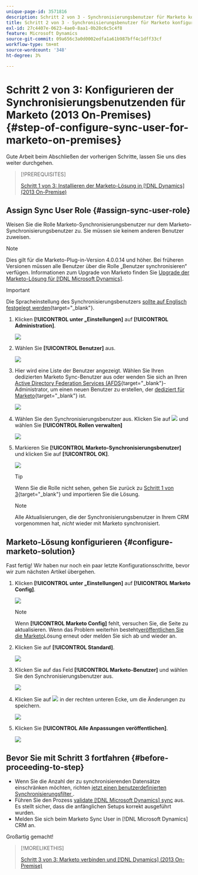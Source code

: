 ```yaml
---
unique-page-id: 3571816
description: Schritt 2 von 3 - Synchronisierungsbenutzer für Marketo konfigurieren (2013 On-Premise) - Marketo-Dokumente - Produktdokumentation
title: Schritt 2 von 3 - Synchronisierungsbenutzer für Marketo konfigurieren (2013 On-Premise)
exl-id: 27c4407e-0623-4ae0-8aa1-0b28c6c5c4f8
feature: Microsoft Dynamics
source-git-commit: 09a656c3a0d0002edfa1a61b987bff4c1dff33cf
workflow-type: tm+mt
source-wordcount: '348'
ht-degree: 3%

---
```


# Schritt 2 von 3: Konfigurieren der Synchronisierungsbenutzenden für Marketo (2013 On-Premises) {#step-of-configure-sync-user-for-marketo-on-premises}

Gute Arbeit beim Abschließen der vorherigen Schritte, lassen Sie uns dies weiter durchgehen.

>[!PREREQUISITES]
>
>[Schritt 1 von 3: Installieren der Marketo-Lösung in  [!DNL Dynamics] (2013 On-Premise)](/help/marketo/product-docs/crm-sync/microsoft-dynamics-sync/sync-setup/connecting-to-legacy-versions/step-1-of-3-install-2013.md)

## Assign Sync User Role {#assign-sync-user-role}

Weisen Sie die Rolle Marketo-Synchronisierungsbenutzer nur dem Marketo-Synchronisierungsbenutzer zu. Sie müssen sie keinem anderen Benutzer zuweisen.

>[!NOTE]
>
>Dies gilt für die Marketo-Plug-in-Version 4.0.0.14 und höher. Bei früheren Versionen müssen alle Benutzer über die Rolle „Benutzer synchronisieren“ verfügen. Informationen zum Upgrade von Marketo finden Sie [Upgrade der Marketo-Lösung für [!DNL Microsoft Dynamics]](/help/marketo/product-docs/crm-sync/microsoft-dynamics-sync/sync-setup/update-the-marketo-solution-for-microsoft-dynamics.md).

>[!IMPORTANT]
>
>Die Spracheinstellung des Synchronisierungsbenutzers [sollte auf Englisch festgelegt werden](https://learn.microsoft.com/en-us/power-platform/admin/enable-languages){target="_blank"}.

1. Klicken **[!UICONTROL unter „Einstellungen]** auf **[!UICONTROL Administration]**.

   ![](assets/image2014-12-11-11-3a13-3a19.png)

1. Wählen Sie **[!UICONTROL Benutzer]** aus.

   ![](assets/image2014-12-11-11-3a13-3a29.png)

1. Hier wird eine Liste der Benutzer angezeigt. Wählen Sie Ihren dedizierten Marketo Sync-Benutzer aus oder wenden Sie sich an Ihren [Active Directory Federation Services (AFDS](https://msdn.microsoft.com/en-us/library/bb897402.aspx){target="_blank"}-Administrator, um einen neuen Benutzer zu erstellen, der [dediziert für Marketo](https://blogs.technet.com/b/askpfeplat/archive/2014/04/21/introduction-to-active-directory-federation-services-ad-fs-alternateloginid-feature.aspx){target="_blank"} ist.

   ![](assets/image2015-3-26-10-3a39-3a35.png)

1. Wählen Sie den Synchronisierungsbenutzer aus. Klicken Sie auf ![](assets/image2015-3-26-11-3a16-3a22.png) und wählen Sie **[!UICONTROL Rollen verwalten]**

   ![](assets/image2015-3-26-11-3a18-3a6.png)

1. Markieren Sie **[!UICONTROL Marketo-Synchronisierungsbenutzer]** und klicken Sie auf **[!UICONTROL OK]**.

   ![](assets/image2014-12-11-11-3a14-3a52.png)

   >[!TIP]
   >
   >Wenn Sie die Rolle nicht sehen, gehen Sie zurück zu [Schritt 1 von 3](/help/marketo/product-docs/crm-sync/microsoft-dynamics-sync/sync-setup/connecting-to-legacy-versions/step-1-of-3-install-2013.md){target="_blank"} und importieren Sie die Lösung.

   >[!NOTE]
   >
   >Alle Aktualisierungen, die der Synchronisierungsbenutzer in Ihrem CRM vorgenommen hat, _nicht_ wieder mit Marketo synchronisiert.

## Marketo-Lösung konfigurieren {#configure-marketo-solution}

Fast fertig! Wir haben nur noch ein paar letzte Konfigurationsschritte, bevor wir zum nächsten Artikel übergehen.

1. Klicken **[!UICONTROL unter „Einstellungen]** auf **[!UICONTROL Marketo Config]**.

   ![](assets/image2014-12-11-11-3a15-3a1.png)

   >[!NOTE]
   >
   >Wenn **[!UICONTROL Marketo Config]** fehlt, versuchen Sie, die Seite zu aktualisieren. Wenn das Problem weiterhin besteht[&#x200B; veröffentlichen Sie die Marketo](/help/marketo/product-docs/crm-sync/microsoft-dynamics-sync/sync-setup/connecting-to-legacy-versions/step-1-of-3-install-2013.md)Lösung erneut oder melden Sie sich ab und wieder an.

1. Klicken Sie auf **[!UICONTROL Standard]**.

   ![](assets/image2015-3-26-11-3a30-3a20.png)

1. Klicken Sie auf das Feld **[!UICONTROL Marketo-Benutzer]** und wählen Sie den Synchronisierungsbenutzer aus.

   ![](assets/image2015-3-26-11-3a29-3a13.png)

1. Klicken Sie auf ![](assets/image2015-3-13-15-3a10-3a11.png) in der rechten unteren Ecke, um die Änderungen zu speichern.

   ![](assets/image2014-12-11-11-3a15-3a32.png)

1. Klicken Sie **[!UICONTROL Alle Anpassungen veröffentlichen]**.

   ![](assets/publish-all-customizations1.png)

## Bevor Sie mit Schritt 3 fortfahren {#before-proceeding-to-step}

* Wenn Sie die Anzahl der zu synchronisierenden Datensätze einschränken möchten, richten [&#x200B; jetzt einen benutzerdefinierten Synchronisierungsfilter &#x200B;](/help/marketo/product-docs/crm-sync/microsoft-dynamics-sync/create-a-custom-dynamics-sync-filter.md).
* Führen Sie den Prozess [validate [!DNL Microsoft Dynamics] sync](/help/marketo/product-docs/crm-sync/microsoft-dynamics-sync/sync-setup/validate-microsoft-dynamics-sync.md) aus. Es stellt sicher, dass die anfänglichen Setups korrekt ausgeführt wurden.
* Melden Sie sich beim Marketo Sync User in [!DNL Microsoft Dynamics] CRM an.

Großartig gemacht!

>[!MORELIKETHIS]
>
>[Schritt 3 von 3: Marketo verbinden und [!DNL Dynamics] (2013 On-Premise)](/help/marketo/product-docs/crm-sync/microsoft-dynamics-sync/sync-setup/connecting-to-legacy-versions/step-3-of-3-connect-2013.md)
